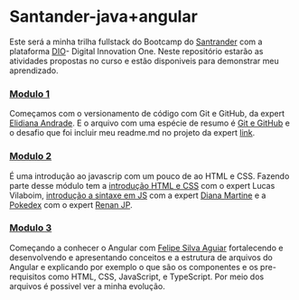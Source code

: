 # Santander-java+angular
Este será a minha trilha fullstack do Bootcamp do [Santrander](https://app.becas-santander.com/pt-BR/program/bolsas-santander-santander-bootcamp-2023) com a plataforma [DIO](https://www.dio.me/)- Digital Innovation One. Neste repositório estarão as atividades propostas no curso e estão disponiveis para demonstrar meu aprendizado.
### [Modulo 1]()
Começamos com  o versionamento de código com Git e GitHub, da expert [Elidiana Andrade](https://github.com/elidianaandrade). E o arquivo com uma espécie de resumo é [Git e GitHub]() e o desafio que foi incluir meu readme.md no projeto da expert [link](https://github.com/ThaynaL/dio-lab-open-source).
### [Modulo 2]()
É uma introdução ao javascrip com um pouco de ao HTML e CSS. Fazendo parte desse módulo tem a [introdução HTML e CSS]() com o expert Lucas Vilaboim, [introdução a sintaxe em JS]() com a expert [Diana Martine](https://github.com/DianaMartine) e a [Pokedex]() com o expert [Renan JP](https://github.com/RenanJPaula).
### [Modulo 3]()
Começando a conhecer o Angular com [Felipe Silva Aguiar](https://github.com/felipeAguiarCode) fortalecendo e desenvolvendo e apresentando conceitos e a estrutura de arquivos do Angular e explicando por exemplo o que são os componentes e os pre-requisitos como HTML, CSS, JavaScript, e TypeScript. Por meio dos arquivos é possivel ver a minha evolução. 
